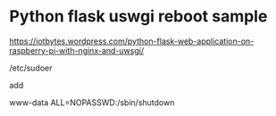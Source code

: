 # Python flask uswgi reboot sample

https://iotbytes.wordpress.com/python-flask-web-application-on-raspberry-pi-with-nginx-and-uwsgi/

/etc/sudoer

add 

www-data ALL=NOPASSWD:/sbin/shutdown
